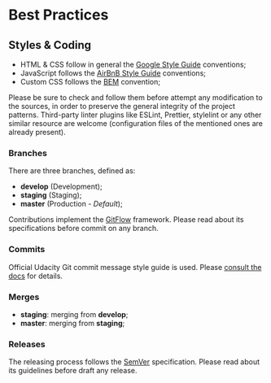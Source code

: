 # Best Practices

## Styles & Coding

- HTML & CSS follow in general the [Google Style Guide](https://github.com/google/styleguide) conventions;
- JavaScript follows the [AirBnB Style Guide](https://github.com/airbnb/javascript) conventions;
- Custom CSS follows the [BEM](http://getbem.com/) convention;

Please be sure to check and follow them before attempt any modification to the sources, in order to preserve the general integrity of the project patterns.
Third-party linter plugins like ESLint, Prettier, stylelint or any other similar resource are welcome (configuration files of the mentioned ones are already present).

### Branches

There are three branches, defined as:

- **develop** (Development);
- **staging** (Staging);
- **master** (Production - _Default_);

Contributions implement the [GitFlow](https://tinyurl.com/zt4vys8) framework.
Please read about its specifications before commit on any branch.

### Commits

Official Udacity Git commit message style guide is used. Please [consult the docs](http://udacity.github.io/git-styleguide/) for details.

### Merges

- **staging**: merging from **develop**;
- **master**: merging from **staging**;

### Releases

The releasing process follows the [SemVer](https://semver.org/) specification.
Please read about its guidelines before draft any release.
